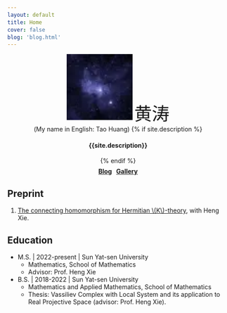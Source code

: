 ```yaml
---
layout: default
title: Home
cover: false
blog: 'blog.html'
---
```


<div align="center">
<img src="/assets/img/profile.webp" width=150 alt="profile">
<span style="font-size:30pt;">黄涛</span><br/>
<span>(My name in English: Tao Huang)</span>
{% if site.description %} <h4> {{site.description}} </h4> {% endif %} 
<h4 style="margin-block-start: 0.5em;">
    <a href='/blog.html'>Blog</a>
    &nbsp;
    <a href='gallery/'> Gallery</a>
</h4>
</div>

## Preprint 
1. [The connecting homomorphism for Hermitian \\(K\\)-theory](https://arxiv.org/abs/2311.02318), with Heng Xie.

## Education

- M.S. \| 2022-present \| Sun Yat-sen University
    - Mathematics, School of Mathematics
    - Advisor: Prof. Heng Xie
- B.S. \| 2018-2022 \| Sun Yat-sen University
    - Mathematics and Applied Mathematics, School of Mathematics
    - Thesis: Vassiliev Complex with Local System and its application to Real Projective Space (advisor: Prof. Heng Xie).
